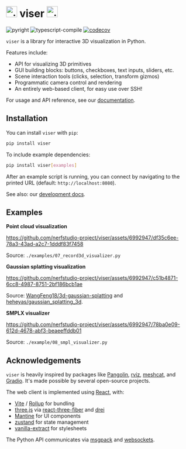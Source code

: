<h1 align="left">
    <img alt="viser logo" src="https://viser.studio/main/_static/logo.svg" width="auto" height="30" />
    viser
    <img alt="viser logo" src="https://viser.studio/main/_static/logo.svg" width="auto" height="30" />
</h1>

<p align="left">
    <img alt="pyright" src="https://github.com/nerfstudio-project/viser/actions/workflows/pyright.yml/badge.svg" />
    <img alt="typescript-compile" src="https://github.com/nerfstudio-project/viser/actions/workflows/typescript-compile.yml/badge.svg" />
    <a href="https://pypi.org/project/viser/">
        <img alt="codecov" src="https://img.shields.io/pypi/pyversions/viser" />
    </a>
</p>

`viser` is a library for interactive 3D visualization in Python.

Features include:

- API for visualizing 3D primitives
- GUI building blocks: buttons, checkboxes, text inputs, sliders, etc.
- Scene interaction tools (clicks, selection, transform gizmos)
- Programmatic camera control and rendering
- An entirely web-based client, for easy use over SSH!

For usage and API reference, see our <a href="https://viser.studio/main">documentation</a>.

## Installation

You can install `viser` with `pip`:

```bash
pip install viser
```

To include example dependencies:

```bash
pip install viser[examples]
```

After an example script is running, you can connect by navigating to the printed
URL (default: `http://localhost:8080`).

See also: our [development docs](https://viser.studio/main/development/).

## Examples

**Point cloud visualization**

https://github.com/nerfstudio-project/viser/assets/6992947/df35c6ee-78a3-43ad-a2c7-1dddf83f7458

Source: `./examples/07_record3d_visualizer.py`

**Gaussian splatting visualization**

https://github.com/nerfstudio-project/viser/assets/6992947/c51b4871-6cc8-4987-8751-2bf186bcb1ae

Source:
[WangFeng18/3d-gaussian-splatting](https://github.com/WangFeng18/3d-gaussian-splatting)
and
[heheyas/gaussian_splatting_3d](https://github.com/heheyas/gaussian_splatting_3d).

**SMPLX visualizer**

https://github.com/nerfstudio-project/viser/assets/6992947/78ba0e09-612d-4678-abf3-beaeeffddb01

Source: `./example/08_smpl_visualizer.py`

## Acknowledgements

`viser` is heavily inspired by packages like
[Pangolin](https://github.com/stevenlovegrove/Pangolin),
[rviz](https://wiki.ros.org/rviz/),
[meshcat](https://github.com/rdeits/meshcat), and
[Gradio](https://github.com/gradio-app/gradio).
It's made possible by several open-source projects.

The web client is implemented using [React](https://react.dev/), with:

- [Vite](https://vitejs.dev/) / [Rollup](https://rollupjs.org/) for bundling
- [three.js](https://threejs.org/) via [react-three-fiber](https://github.com/pmndrs/react-three-fiber) and [drei](https://github.com/pmndrs/drei)
- [Mantine](https://mantine.dev/) for UI components
- [zustand](https://github.com/pmndrs/zustand) for state management
- [vanilla-extract](https://vanilla-extract.style/) for stylesheets

The Python API communicates via [msgpack](https://msgpack.org/index.html) and [websockets](https://websockets.readthedocs.io/en/stable/index.html).
